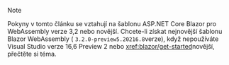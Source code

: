 > [!NOTE]
> Pokyny v tomto článku se vztahují na šablonu ASP.NET Core Blazor pro WebAssembly verze 3,2 nebo novější. Chcete-li získat nejnovější šablonu Blazor WebAssembly ( `3.2.0-preview5.20216.8`verze), když nepoužíváte Visual Studio verze 16,6 Preview 2 nebo <xref:blazor/get-started>novější, přečtěte si téma.
